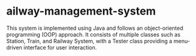 # ailway-management-system
This system is implemented using Java and follows an object-oriented programming (OOP) approach. It consists of multiple classes such as Station, Train, and Railway System, with a Tester class providing a menu-driven interface for user interaction.
